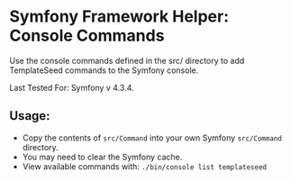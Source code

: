 # Symfony Framework Helper: Console Commands

Use the console commands defined in the src/ directory to add TemplateSeed commands to the Symfony console.

Last Tested For: Symfony v 4.3.4.

## Usage:

- Copy the contents of `src/Command` into your own Symfony `src/Command` directory.
- You may need to clear the Symfony cache.
- View available commands with: `./bin/console list templateseed`

